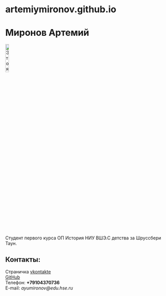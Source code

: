# artemiymironov.github.io
<html>
<head>
<meta charset="utf-8">
</head>
<body>
<left><h1>Миронов Артемий</h1></left>
<left><img alt="Это я" width="15%" src="https://pp.userapi.com/c631930/v631930784/29336/6Md94I-6y7U.jpg"></left>
<br/>
<p>Студент первого курса ОП История НИУ ВШЭ.С детства за Шруссбери Таун.
</p>
<h2>Контакты:</h2>
Страничка <a href=https://vk.com/gamekonsolertim/>vkontakte</a>
<br/>
<a href=https://github.com/artemiymironov>GitHub</a>
<br/>
Телефон: <b>+79104370736</b>
<br/>
E-mail: <i>ayumironov@edu.hse.ru</i>
</body>
</html>
